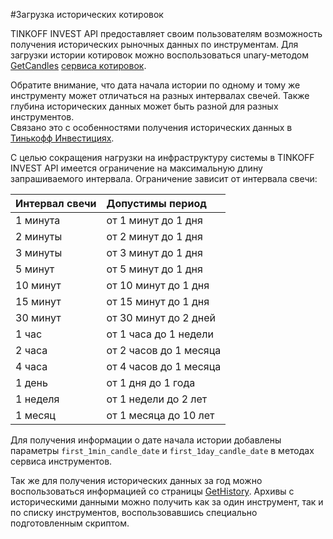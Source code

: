#Загрузка исторических котировок

TINKOFF INVEST API предоставляет своим пользователям возможность получения исторических рыночных данных по
инструментам. Для загрузки истории котировок можно воспользоваться unary-методом 
[GetCandles](#getcandles) [сервиса котировок](/investAPI/head-marketdata). 

Обратите внимание, что дата начала истории по одному и тому же инструменту может отличаться на 
разных интервалах свечей. Также глубина исторических данных может быть разной для разных инструментов.  
Связано это с особенностями получения исторических данных в [Тинькофф Инвестициях](https://www.tinkoff.ru/invest/).

С целью сокращения нагрузки на инфраструктуру системы в TINKOFF INVEST API имеется ограничение на 
максимальную длину запрашиваемого интервала. Ограничение зависит от интервала свечи: 

| Интервал свечи | Допустимы период      |
| :------------- | :-------------------- |
| 1 минута       | от 1 минут до 1 дня   |
| 2 минуты       | от 2 минут до 1 дня   |
| 3 минуты       | от 3 минут до 1 дня   |
| 5 минут        | от 5 минут до 1 дня   |
| 10 минут        | от 10 минут до 1 дня   |
| 15 минут       | от 15 минут до 1 дня  |
| 30 минут       | от 30 минут до 2 дней  |
| 1 час          | от 1 часа до 1 недели |
| 2 часа        | от 2 часов до 1 месяца    |
| 4 часа         | от 4 часов до 1 месяца    |
| 1 день         | от 1 дня до 1 года    |
| 1 неделя         | от 1 недели до 2 лет   |
| 1 месяц         | от 1 месяца до 10 лет    |

Для получения информации о дате начала истории добавлены параметры `first_1min_candle_date` и `first_1day_candle_date` в методах сервиса инструментов.

Так же для получения исторических данных за год можно воспользоваться информацией со страницы [GetHistory](/investAPI/get_history). 
Архивы с историческими данными можно получить как за один инструмент, так и по списку инструментов, воспользовавшись специально подготовленным скриптом.
